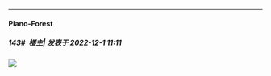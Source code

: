 

*****

####  Piano-Forest  
##### 143#         楼主| 发表于 2022-12-1 11:11

<img src="https://p.sda1.dev/8/0944ecf2f44a2fd96b9865075fb614df/yande.re 1042696 fuufu_ijou_koibito_miman.jpg" referrerpolicy="no-referrer">

